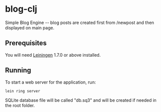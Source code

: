 # blog-clj

Simple Blog Engine -- blog posts are created first from /newpost and then
displayed on main page. 

## Prerequisites

You will need [Leiningen][1] 1.7.0 or above installed.

[1]: https://github.com/technomancy/leiningen

## Running

To start a web server for the application, run:

    lein ring server

SQLite database file will be called "db.sq3" and will be created if
needed in the root folder.
